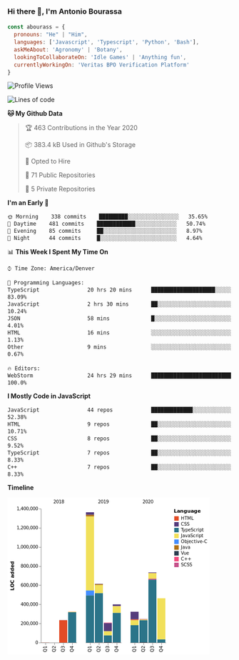 ### Hi there 👋, I'm Antonio Bourassa

```javascript
const abourass = {
  pronouns: "He" | "Him",
  languages: ['Javascript', 'Typescript', 'Python', 'Bash'],
  askMeAbout: 'Agronomy' | 'Botany',
  lookingToCollaborateOn: 'Idle Games' | 'Anything fun',
  currentlyWorkingOn: 'Veritas BPO Verification Platform'
}
```

<!--START_SECTION:waka-->
![Profile Views](http://img.shields.io/badge/Profile%20Views-20-blue)

![Lines of code](https://img.shields.io/badge/From%20Hello%20World%20I%27ve%20Written-29.9%20million%20lines%20of%20code-blue)

**🐱 My Github Data** 

> 🏆 463 Contributions in the Year 2020
 > 
> 📦 383.4 kB Used in Github's Storage 
 > 
> 💼 Opted to Hire
 > 
> 📜 71 Public Repositories 
 > 
> 🔑 5 Private Repositories  

**I'm an Early 🐤** 

```text
🌞 Morning    338 commits    █████████░░░░░░░░░░░░░░░░   35.65% 
🌆 Daytime    481 commits    ████████████░░░░░░░░░░░░░   50.74% 
🌃 Evening    85 commits     ██░░░░░░░░░░░░░░░░░░░░░░░   8.97% 
🌙 Night      44 commits     █░░░░░░░░░░░░░░░░░░░░░░░░   4.64%

```


📊 **This Week I Spent My Time On** 

```text
⌚︎ Time Zone: America/Denver

💬 Programming Languages: 
TypeScript               20 hrs 20 mins      ████████████████████░░░░░   83.09% 
JavaScript               2 hrs 30 mins       ██░░░░░░░░░░░░░░░░░░░░░░░   10.24% 
JSON                     58 mins             █░░░░░░░░░░░░░░░░░░░░░░░░   4.01% 
HTML                     16 mins             ░░░░░░░░░░░░░░░░░░░░░░░░░   1.13% 
Other                    9 mins              ░░░░░░░░░░░░░░░░░░░░░░░░░   0.67%

🔥 Editors: 
WebStorm                 24 hrs 29 mins      █████████████████████████   100.0%

```

**I Mostly Code in JavaScript** 

```text
JavaScript               44 repos            █████████████░░░░░░░░░░░░   52.38% 
HTML                     9 repos             ██░░░░░░░░░░░░░░░░░░░░░░░   10.71% 
CSS                      8 repos             ██░░░░░░░░░░░░░░░░░░░░░░░   9.52% 
TypeScript               7 repos             ██░░░░░░░░░░░░░░░░░░░░░░░   8.33% 
C++                      7 repos             ██░░░░░░░░░░░░░░░░░░░░░░░   8.33%

```


**Timeline**

![Chart not found](https://raw.githubusercontent.com/Abourass/Abourass/master/charts/bar_graph.png) 


<!--END_SECTION:waka-->

<!--
**Abourass/Abourass** is a ✨ _special_ ✨ repository because its `README.md` (this file) appears on your GitHub profile.

Here are some ideas to get you started:

- 🔭 I’m currently working on ...
- 🌱 I’m currently learning ...
- 👯 I’m looking to collaborate on ...
- 🤔 I’m looking for help with ...
- 💬 Ask me about ...
- 📫 How to reach me: ...
- 😄 Pronouns: ...
- ⚡ Fun fact: ...
-->
